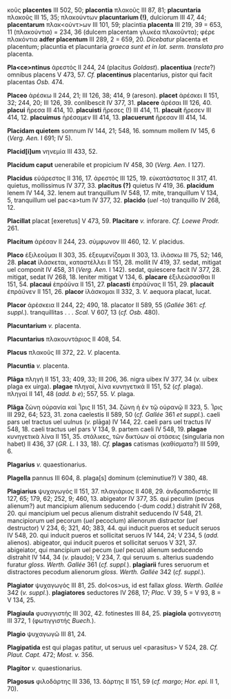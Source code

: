κοῦς **placentes** III 502, 50; **placontia** πλακοῦς III 87, 81;
**placuntaria** πλακοῦς III 15, 35; πλακούντων **placuntarium (!)**,
dulciorum III 47, 44; **placentarum** πλακ\<ούντ\>ων III 101, 59;
placintia **placenta** III 219, 39 = 653, 11 (πλακούντια) = 234, 36
(dulcem placentam γλυκέα πλακοῦντα); φέρε πλακόντια **adfer placentum**
III 289, 2 = 659, 20. *Dicebatur* placenta et placentum; placuntia et
placuntaria *graeca sunt et in lat. serm. translata pro* placenta.

**Pla\<ce\>ntinus** ἀρεστός II 244, 24 (placitus *Goldast*).
**placentiua** (*recte*?) omnibus placens V 473, 57. *Cf.* **placentinus**
placentarius, pistor qui facit placentas *Osb.* 474.

**Placeo** ἀρέσκω II 244, 21; III 126, 38; 414, 9 (areson). **placet**
ἀρέσκει II 151, 32; 244, 20; III 126, 39. conlibescit IV 377, 31.
**placere** ἀρέσαι III 126, 40. **placui** ἤρεσα III 414, 10.
**placuisti** ἤρεσες (!) III 414, 11. **placuit** ἤρεσεν III 414, 12.
**placuimus** ἠρέσαμεν III 414, 13. **placuerunt** ἤρεσαν III 414, 14.

**Placidam quietem** somnum IV 144, 21; 548, 16. somnum mollem IV 145, 6
(*Verg. Aen.* I 691; IV 5).

**Placid\[i\]um** νηνεμία III 433, 52.

**Placidum caput** uenerabile et propicium IV 458, 30 (*Verg. Aen.* I
127).

**Placidus** εὐάρεστος II 316, 17. ἀρεστός III 125, 19. εὐκατάστατος II
317, 41. quietus, mollissimus IV 377, 33. **placitus (?)** quietus IV
419, 36. **placidum** lenem IV 144, 32. lenem aut tranquillum IV 548,
17. mite, tranquillum V 134, 5, tranquillum uel pac\<a\>tum IV 377, 32.
**placido** (*uel* -to) tranquillo IV 268, 12.

**Placillat** placat \[exeretus\] V 473, 59. **Placitare** *v.* inforare.
*Cf. Loewe Prodr.* 261.

**Placitum** ἀρέσαν II 244, 23. σύμφωνον III 460, 12. *V.* placidus.

**Placo** ἐξιλεοῦμαι II 303, 35. ἐξευμενίζομαι II 303, 13. ἱλάσκω III
75, 52; 146, 28. **placat** ἱλάσκεται, καταστέλλει II 151, 28. mollit IV
419, 37. sedat, mitigat uel componit IV 458, 31 (*Verg. Aen.* I 142).
sedat, quiescere facit IV 377, 28. mitigat, sedat IV 268, 18. leniter
mitigat V 134, 6. **placare** ἐξιλεώσασθαι II 151, 54. **placaui**
ἐπράϋνα II 151, 27. **placasti** ἐπράϋνας II 151, 29. **placauit**
ἐπράϋνεν II 151, 26. **placor** ἱλάσκομαι II 332, 3. *V.* aequora placat,
lucat.

**Placor** ἀρέσκεια II 244, 22; 490, 18. placator II 589, 55 (*Gallée*
361: *cf. suppl.*). tranquillitas . . . *Scal.* V 607, 13 (*cf. Osb.*
480).

**Placuntarium** *v.* placenta.

**Placuntarius** πλακουντάριος II 408, 54.

**Placus** πλακοῦς III 372, 22. *V.* placenta.

**Placuntia** *v.* placenta.

**Plāga** πληγή II 151, 33; 409, 33; III 206, 36. nigra uibex IV 377, 34
(*v.* uibex plaga ex uirga). **plagae** πληγαί, λίνα κυνηγετικά II 151, 52
(*cf.* plaga). πληγαί II 141, 48 (*add. b e*); 557, 55. *V.* plaga.

**Plăga** ζώνη οὐρανία καὶ Ἶρις II 151, 34. ζώνη ἡ ἐν τῷ οὐρανῷ II 323,
5. Ἶρις III 292, 64; 523, 31. zona caelestis II 589, 50 (*cf. Gallée*
361 *et suppl.*). caeli pars uel tractus uel uulnus (*v.* plāga) IV 144,
22. caeli pars uel tractus IV 548, 18. caeli tractus uel pars V 134, 9.
partem caeli IV 548, 19. **plagae** κυνηγετικὰ λίνα II 151, 35.
στάλικες, τῶν δικτύων αἱ στάσεις (singularia non habet) II 436, 37 (*GR.
L.* I 33, 18). *Cf.* **plagas** catismas (καθίσματα?) III 599, 6.

**Plagarius** *v.* quaestionarius.

**Plagella** pannus III 604, 8. plaga\[s\] dominum (cleminutiue?) V 380,
48.

**Plagiarius** ψυχαγωγός II 151, 37. πλαγιάριος II 408, 29.
ἀνδραποδιστής III 127, 65; 179, 62; 252, 9; 460, 13. abigeator IV 377,
35. qui peculim (pecus alienum?) aut mancipium alienum seducendo (-dum
*codd.*) distrahit IV 268, 20. qui mancipium uel pecus alienum distrahit
seducendo IV 548, 21. mancipiorum uel pecorum (*uel* pecoclum) alienorum
distractor (*uel* destructor) V 234, 6; 321, 40; 383, 44. qui inducit
pueros et seducit seruos IV 548, 20. qui inducit pueros et sollicitat
seruos IV 144, 24; V 234, 5 (*add.* alienos). abigeator, qui inducit
pueros et sollicitat seruos V 321, 37. abigeiator, qui mancipium uel
pecum (*uel* pecus) alienum seducendo distrahit IV 144, 34 (*v.* plaudo); V
234, 7. qui seruum s. alterius suadendo furatur *gloss. Werth. Gallée*
361 (*cf. suppl.*). **plagiarii** fures seruorum et distractores pecodum
alienorum *gloss. Werth. Gallée* 342 (*cf. suppl.*).

**Plagiator** ψυχαγωγός III 81, 25. dol\<os\>us, id est fallax *gloss.
Werth. Gallée* 342 (*v. suppl.*). **plagiatores** seductores IV 268, 17;
*Plac.* V 39, 5 = V 93, 8 = V 134, 25.

**Plagiaula** φυσιγγιστής III 302, 42. fotinestes III 84, 25.
**piagiola** φοτινγεστη III 372, 1 (φωτιγγιστής *Buech.*).

**Plagio** ψυχαγωγῶ III 81, 24.

**Plagipatida** est qui plagas patitur, ut seruus uel \<parasitus\> V
524, 28. *Cf. Plaut. Capt.* 472; *Most. v.* 356.

**Plagitor** *v.* quaestionarius.

**Plagosus** φιλοδάρτης III 336, 13. δάρτης II 151, 59 (*cf. margo*; *Hor.
epi.* II 1, 70).
